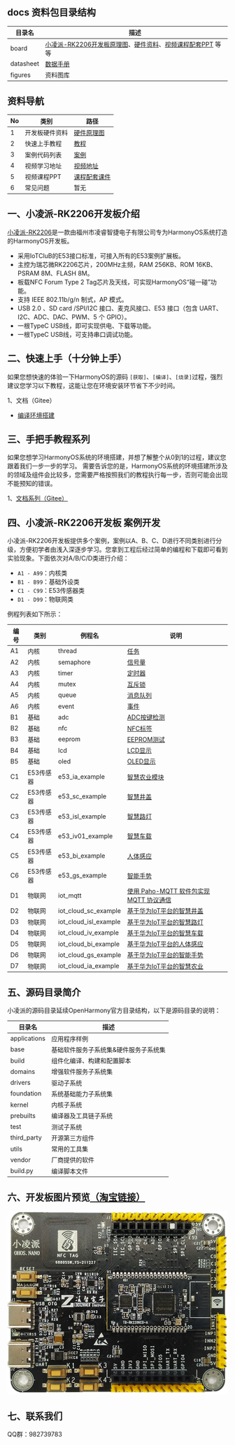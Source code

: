 ## docs 资料包目录结构

| 目录名    | 描述                                                                                                                                                 |
| --------- | ---------------------------------------------------------------------------------------------------------------------------------------------------- |
| board     | [小凌派-RK2206开发板原理图](/vendor/lockzhiner/rk2206/docs/board/硬件原理图/小凌派开发板原理图/小凌派开发板底板原理图.pdf)、[硬件资料](/vendor/lockzhiner/rk2206/docs/board/硬件原理图/小凌派开发板原理图)、[视频课程配套PPT](/vendor/lockzhiner/rk2206/docs/board/课程配套PPT) 等等 |
| datasheet | [数据手册](/vendor/lockzhiner/rk2206/docs/datasheet)                                                                                                                                             |
| figures   | 资料图库                                                                                                                                             |

## 资料导航

| No | 类别           | 路径                                                         |
| -- | -------------- | ------------------------------------------------------------ |
| 1  | 开发板硬件资料 | [硬件原理图](/vendor/lockzhiner/rk2206/docs/board/硬件原理图)           |
| 2  | 快速上手教程   | [教程](/vendor/lockzhiner/rk2206/README_zh.md) |
| 3  | 案例代码列表   | [案例](/vendor/lockzhiner/rk2206/samples/README_zh.md)                         |
| 4  | 视频学习地址   | [视频地址](https://www.bilibili.com/medialist/play/1360647720?from=space&business=space_series&business_id=2088027&desc=1)                                    |
| 5  | 视频课程PPT    | [课程配套课件](/vendor/lockzhiner/rk2206/docs/board/课程配套课件)          |
| 6  | 常见问题       | 暂无                                                          |

## 一、小凌派-RK2206开发板介绍

[小凌派-RK2206](https://item.taobao.com/item.htm?id=664707670233)是一款由福州市凌睿智捷电子有限公司专为HarmonyOS系统打造的HarmonyOS开发板。

* 采用IoTCluB的E53接口标准，可接入所有的E53案例扩展板。
* 主控为瑞芯微RK2206芯片，200MHz主频，RAM 256KB、ROM 16KB、PSRAM 8M、FLASH 8M。
* 板载NFC Forum Type 2 Tag芯片及天线，可实现HarmonyOS“碰一碰”功能。
* 支持 IEEE 802.11b/g/n 制式，AP 模式。
* USB 2.0 、SD card /SPI/I2C 接口、麦克风接口、E53 接口（包含 UART、 I2C、ADC、DAC、PWM、5 个 GPIO）。
* 一根TypeC USB线，即可实现供电、下载等功能。
* 一根TypeC USB线，可支持串口调试功能。

## 二、快速上手（十分钟上手）

如果您想快速的体验一下HarmonyOS的源码 `[获取]`、`[编译]`、`[烧录]`过程，强烈建议您学习以下教程，这能让您在环境安装环节省下不少时间。

1、文档（Gitee）

* [编译环境搭建](/vendor/lockzhiner/rk2206/README_zh.md)

## 三、手把手教程系列

如果您想学习HarmonyOS系统的环境搭建，并想了解整个从0到1的过程，建议您跟着我们一步一步的学习。
需要告诉您的是，HarmonyOS系统的环境搭建所涉及的领域及组件会比较多，您需要严格按照我们的教程执行每一步，否则可能会出现不能预知的错误。

1、[文档系列（Gitee）](/vendor/lockzhiner/rk2206/docs/board/课程配套课件)

## 四、小凌派-RK2206开发板 案例开发

小凌派-RK2206开发板提供多个案例，案例以A、B、C、D进行不同类别进行分级，方便初学者由浅入深逐步学习。您拿到工程后经过简单的编程和下载即可看到实验现象。下面依次对A/B/C/D类进行介绍：

* `A1 - A99`：内核类
* `B1 - B99`：基础外设类
* `C1 - C99`：E53传感器类
* `D1 - D99`：物联网类

例程列表如下所示：

| 编号 | 类别      | 例程名                  | 说明                                                                                                       |
| ---- | --------- | ----------------------- | ---------------------------------------------------------------------------------------------------------- |
| A1   | 内核      | thread                  | [任务](/vendor/lockzhiner/rk2206/samples/a1_kernal_task/README_zh.md)                                            |
| A2   | 内核      | semaphore               | [信号量](/vendor/lockzhiner/rk2206/samples/a2_kernel_semaphore/README_zh.md)                                     |
| A3   | 内核      | timer                   | [定时器](/vendor/lockzhiner/rk2206/samples/a3_kernel_timer/README_zh.md)                                         |
| A4   | 内核      | mutex                   | [互斥锁](/vendor/lockzhiner/rk2206/samples/a4_kernel_mutex/README_zh.md)                                         |
| A5   | 内核      | queue                   | [消息队列](/vendor/lockzhiner/rk2206/samples/a5_kernel_queue/README_zh.md)                                       |
| A6   | 内核      | event                   | [事件](/vendor/lockzhiner/rk2206/samples/a6_kernel_event/README_zh.md)                                           |
| B1   | 基础      | adc                     | [ADC按键检测](/vendor/lockzhiner/rk2206/samples/b1_adc/README_zh.md)                                             |
| B2   | 基础      | nfc                     | [NFC标签](/vendor/lockzhiner/rk2206/samples/b2_nfc/README_zh.md)                                                 |
| B3   | 基础      | eeprom                  | [EEPROM测试](/vendor/lockzhiner/rk2206/samples/b3_eeprom/README_zh.md)                                           |
| B4   | 基础      | lcd                     | [LCD显示](/vendor/lockzhiner/rk2206/samples/b4_lcd/README_zh.md)                                                 |
| B5   | 基础      | oled                    | [OLED显示](/vendor/lockzhiner/rk2206/samples/b5_oled/README_zh.md)                                               |
| C1   | E53传感器 | e53_ia_example          | [智慧农业模块](/vendor/lockzhiner/rk2206/samples/c1_e53_intelligent_agriculture/README_zh.md)                    |
| C2   | E53传感器 | e53_sc_example          | [智慧井盖](/vendor/lockzhiner/rk2206/samples/d2_iot_cloud_smart_covers/README_zh.md)                                     |
| C3   | E53传感器 | e53_isl_example         | [智慧路灯](/vendor/lockzhiner/rk2206/samples/c3_e53_intelligent_street_lamp/README_zh.md)                        |
| C4   | E53传感器 | e53_iv01_example        | [智慧车载](/vendor/lockzhiner/rk2206/samples/c4_e53_intelligent_vehicle_01/README_zh.md)                         |
| C5   | E53传感器 | e53_bi_example          | [人体感应](/vendor/lockzhiner/rk2206/samples/c5_e53_body_induction/README_zh.md)                                 |
| C6   | E53传感器 | e53_gs_example          | [智能手势](/vendor/lockzhiner/rk2206/samples/c6_e53_gesture_sensor/README_zh.md)                                 |
| D1   | 物联网    | iot_mqtt                | [使用 Paho-MQTT 软件包实现 MQTT 协议通信](/vendor/lockzhiner/rk2206/samples/d1_iot_mqtt/README_zh.md)            |
| D2   | 物联网    | iot_cloud_sc_example    | [基于华为IoT平台的智慧井盖](/vendor/lockzhiner/rk2206/samples/d2_iot_cloud_smart_city/README_zh.md)              |
| D3   | 物联网    | iot_cloud_isl_example   | [基于华为IoT平台的智慧路灯](/vendor/lockzhiner/rk2206/samples/d3_iot_cloud_intelligent_street_lamp/README_zh.md) |
| D4   | 物联网    | iot_cloud_iv_example    | [基于华为IoT平台的智慧车载](/vendor/lockzhiner/rk2206/samples/d4_iot_cloud_intelligent_vehicle/README_zh.md)     |
| D5   | 物联网    | iot_cloud_bi_example    | [基于华为IoT平台的人体感应](/vendor/lockzhiner/rk2206/samples/d5_iot_cloud_body_induction/README_zh.md)          |
| D6   | 物联网    | iot_cloud_gs_example    | [基于华为IoT平台的智能手势](/vendor/lockzhiner/rk2206/samples/d6_iot_cloud_gesture_sensor/README_zh.md)          |
| D7   | 物联网    | iot_cloud_ia_example    | [基于华为IoT平台的智慧农业](/vendor/lockzhiner/rk2206/samples/d7_iot_cloud_intelligent_agriculture/README_zh.md) |

## 五、源码目录简介

小凌派的源码目录延续OpenHarmony官方目录结构，以下是源码目录的说明：

| 目录名       | 描述                                  |
| ------------ | ------------------------------------- |
| applications | 应用程序样例                          |
| base         | 基础软件服务子系统集&硬件服务子系统集 |
| build        | 组件化编译、构建和配置脚本            |
| domains      | 增强软件服务子系统集                  |
| drivers      | 驱动子系统                            |
| foundation   | 系统基础能力子系统集                  |
| kernel       | 内核子系统                            |
| prebuilts    | 编译器及工具链子系统                  |
| test         | 测试子系统                            |
| third_party  | 开源第三方组件                        |
| utils        | 常用的工具集                          |
| vendor       | 厂商提供的软件                        |
| build.py     | 编译脚本文件                          |

## 六、开发板图片预览[（淘宝链接）](https://item.taobao.com/item.htm?id=664707670233)

[![](/vendor/lockzhiner/rk2206/docs/figures/lockzhiner-rk2206.jpg)](https://item.taobao.com/item.htm?id=664707670233)

## 七、联系我们

QQ群：982739783

